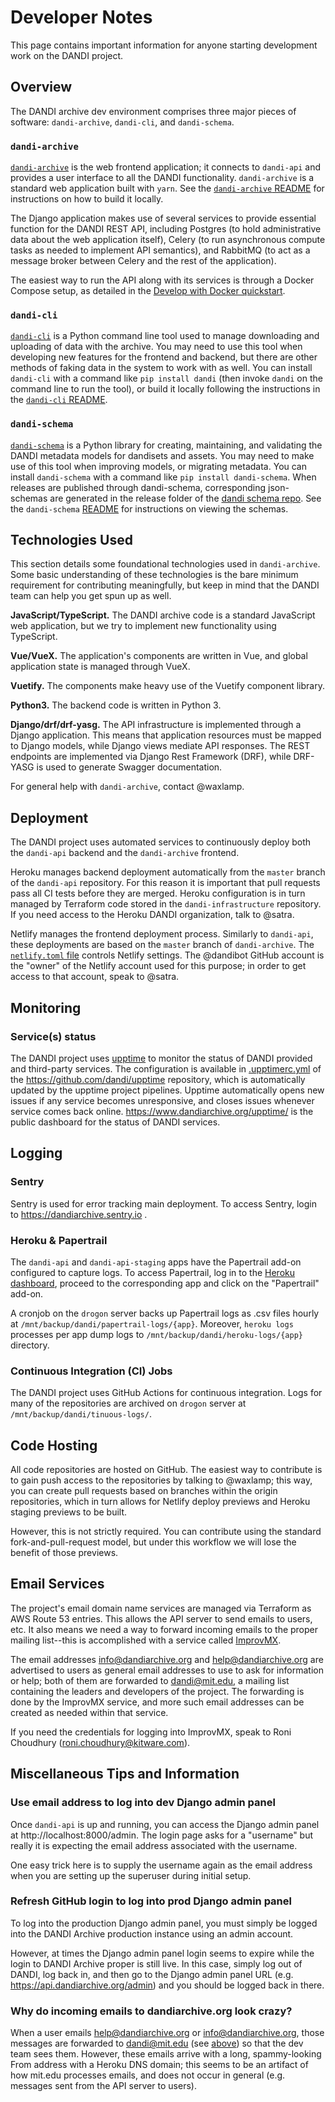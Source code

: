 # Developer Notes

This page contains important information for anyone starting development work on the DANDI
project.

## Overview

The DANDI archive dev environment comprises three major pieces of software:
`dandi-archive`, `dandi-cli`, and `dandi-schema`.

### `dandi-archive`
[`dandi-archive`](https://github.com/dandi/dandi-archive) is the web frontend
application; it connects to `dandi-api` and provides a user interface to all the DANDI functionality. 
`dandi-archive` is a standard web application built with
`yarn`. See the [`dandi-archive` README](https://github.com/dandi/dandi-archive#readme)
for instructions on how to build it locally.

The Django application makes use of several services
to provide essential function for the DANDI REST API, including Postgres (to hold
administrative data about the web application itself), Celery (to run
asynchronous compute tasks as needed to implement API semantics), and RabbitMQ
(to act as a message broker between Celery and the rest of the application).

The easiest way to run the API along with its services is through a Docker
Compose setup, as detailed in the [Develop with Docker quickstart](https://github.com/dandi/dandi-archive/blob/master/DEVELOPMENT.md).

### `dandi-cli`

[`dandi-cli`](https://github.com/dandi/dandi-cli) is a Python command line tool
used to manage downloading and uploading of data with the archive. You may need
to use this tool when developing new features for the frontend and
backend, but there are other methods of faking data in the system to work with
as well. You can install `dandi-cli` with a command like `pip install dandi`
(then invoke `dandi` on the command line to run the tool), or build it locally
following the instructions in the [`dandi-cli` README](https://github.com/dandi/dandi-cli#readme).

### `dandi-schema`

[`dandi-schema`](https://github.com/dandi/dandi-schema) is a Python library for 
creating, maintaining, and validating the DANDI metadata models for dandisets 
and assets. You may need to make use of this tool when improving models, or 
migrating metadata. You can install `dandi-schema` with a command like 
`pip install dandi-schema`. When releases are published through dandi-schema, 
corresponding json-schemas are generated in the release folder of the [dandi schema repo](https://github.com/dandi/schema). See the `dandi-schema` [README](https://github.com/dandi/schema#readme) for instructions on 
viewing the schemas.

## Technologies Used

This section details some foundational technologies used in `dandi-archive`. Some basic understanding of these technologies is the bare minimum
requirement for contributing meaningfully, but keep in mind that the DANDI team
can help you get spun up as well.

**JavaScript/TypeScript.** The DANDI archive code is a standard JavaScript web
application, but we try to implement new functionality using TypeScript.

**Vue/VueX.** The application's components are written in Vue, and global
application state is managed through VueX.

**Vuetify.** The components make heavy use of the Vuetify component library.

**Python3.** The backend code is written in Python 3.

**Django/drf/drf-yasg.** The API infrastructure is implemented through a Django application.
This means that application resources must be mapped to Django models, while
Django views mediate API responses. The REST endpoints are implemented via
Django Rest Framework (DRF), while DRF-YASG is used to generate Swagger
documentation.

For general help with `dandi-archive`, contact @waxlamp.

## Deployment

The DANDI project uses automated services to continuously deploy both the
`dandi-api` backend and the `dandi-archive` frontend.

Heroku manages backend deployment automatically from the `master` branch of the
`dandi-api` repository. For this reason it is important that pull requests pass
all CI tests before they are merged. Heroku configuration is in turn managed by
Terraform code stored in the `dandi-infrastructure` repository. If you need
access to the Heroku DANDI organization, talk to @satra.

Netlify manages the frontend deployment process. Similarly to `dandi-api`, these
deployments are based on the `master` branch of `dandi-archive`. The
[`netlify.toml` file](https://github.com/dandi/dandi-archive/blob/master/web/netlify.toml)
controls Netlify settings. The @dandibot GitHub account is the "owner" of the
Netlify account used for this purpose; in order to get access to that account,
speak to @satra.

## Monitoring

### Service(s) status

The DANDI project uses [upptime](https://upptime.js.org/) to monitor the status of DANDI provided and third-party services.
The configuration is available in [.upptimerc.yml](https://github.com/dandi/upptime/blob/master/.upptimerc.yml) of the https://github.com/dandi/upptime repository, which is automatically updated by the upptime project pipelines.
Upptime automatically opens new issues if any service becomes unresponsive, and closes issues whenever service comes back online.
https://www.dandiarchive.org/upptime/ is the public dashboard for the status of DANDI services.

## Logging

### Sentry

Sentry is used for error tracking main deployment.
To access Sentry, login to https://dandiarchive.sentry.io .

### Heroku & Papertrail

The `dandi-api` and `dandi-api-staging` apps have the Papertrail add-on configured to capture logs.
To access Papertrail, log in to the [Heroku dashboard](https://dashboard.heroku.com), proceed to the corresponding app and click on the "Papertrail" add-on.

A cronjob on the `drogon` server backs up Papertrail logs as .csv files hourly at `/mnt/backup/dandi/papertrail-logs/{app}`.
Moreover, `heroku logs` processes per app dump logs to `/mnt/backup/dandi/heroku-logs/{app}` directory.

### Continuous Integration (CI) Jobs

The DANDI project uses GitHub Actions for continuous integration.
Logs for many of the repositories are archived on `drogon` server at `/mnt/backup/dandi/tinuous-logs/`.

## Code Hosting

All code repositories are hosted on GitHub. The easiest way to contribute is to
gain push access to the repositories by talking to @waxlamp; this way, you can
create pull requests based on branches within the origin repositories, which in
turn allows for Netlify deploy previews and Heroku staging previews to be built.

However, this is not strictly required. You can contribute using the standard
fork-and-pull-request model, but under this workflow we will lose the benefit of
those previews.

## Email Services

The project's email domain name services are managed via Terraform as AWS Route
53 entries. This allows the API server to send emails to users, etc. It also
means we need a way to forward incoming emails to the proper mailing list--this
is accomplished with a service called [ImprovMX](https://improvmx.com/).

The email addresses info@dandiarchive.org and help@dandiarchive.org are
advertised to users as general email addresses to use to ask for information or
help; both of them are forwarded to dandi@mit.edu, a mailing list containing the
leaders and developers of the project. The forwarding is done by the ImprovMX
service, and more such email addresses can be created as needed within that
service.

If you need the credentials for logging into ImprovMX, speak to Roni
Choudhury (<roni.choudhury@kitware.com>).

## Miscellaneous Tips and Information

### Use email address to log into dev Django admin panel

Once `dandi-api` is up and running, you can access the Django admin panel at
http://localhost:8000/admin. The login page asks for a "username" but really it
is expecting the email address associated with the username.

One easy trick here is to supply the username again as the email address when
you are setting up the superuser during initial setup.

### Refresh GitHub login to log into prod Django admin panel

To log into the production Django admin panel, you must simply be logged into
the DANDI Archive production instance using an admin account.

However, at times the Django admin panel login seems to expire while the login
to DANDI Archive proper is still live. In this case, simply log out of DANDI,
log back in, and then go to the Django admin panel URL
(e.g. https://api.dandiarchive.org/admin) and you should be logged back in
there.

### Why do incoming emails to dandiarchive.org look crazy?

When a user emails help@dandiarchive.org or info@dandiarchive.org, those
messages are forwarded to dandi@mit.edu (see [above](#email-services)) so that the
dev team sees them. However, these emails arrive with a long, spammy-looking
From address with a Heroku DNS domain; this seems to be an artifact of how
mit.edu processes emails, and does not occur in general (e.g. messages sent
from the API server to users).
